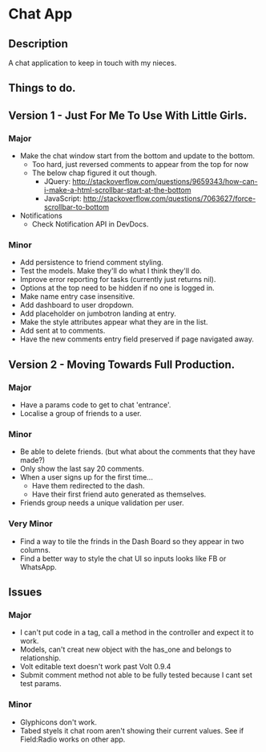 # Chat App

## Description
A chat application to keep in touch with my nieces.

## Things to do.

## Version 1 - Just For Me To Use With Little Girls.

### Major

- Make the chat window start from the bottom and update to the bottom. 
	- Too hard, just reversed comments to appear from the top for now
	- The below chap figured it out though.
		- JQuery: http://stackoverflow.com/questions/9659343/how-can-i-make-a-html-scrollbar-start-at-the-bottom
		- JavaScript: http://stackoverflow.com/questions/7063627/force-scrollbar-to-bottom
- Notifications
	- Check Notification API in DevDocs.

### Minor

- Add persistence to friend comment styling.
- Test the models. Make they'll do what I think they'll do.
- Improve error reporting for tasks (currently just returns nil).
- Options at the top need to be hidden if no one is logged in.
- Make name entry case insensitive.
- Add dashboard to user dropdown.
- Add placeholder on jumbotron landing at entry.
- Make the style attributes appear what they are in the list.
- Add sent at to comments.
- Have the new comments entry field preserved if page navigated away.

## Version 2 - Moving Towards Full Production.

### Major

- Have a params code to get to chat 'entrance'.
- Localise a group of friends to a user.

### Minor

- Be able to delete friends. (but what about the comments that they have made?)
- Only show the last say 20 comments.
- When a user signs up for the first time...
	- Have them redirected to the dash.
	- Have their first friend auto generated as themselves.
- Friends group needs a unique validation per user.

### Very Minor

- Find a way to tile the frinds in the Dash Board so they appear in two columns.
- Find a better way to style the chat UI so inputs looks like FB or WhatsApp.

## Issues

### Major

- I can't put code in a tag, call a method in the controller and expect it to work.
- Models, can't creat new object with the has_one and belongs to relationship.
- Volt editable text doesn't work past Volt 0.9.4
- Submit comment method not able to be fully tested because I cant set test params.


### Minor

- Glyphicons don't work.
- Tabed styels it chat room aren't showing their current values. See if Field:Radio works on other app.